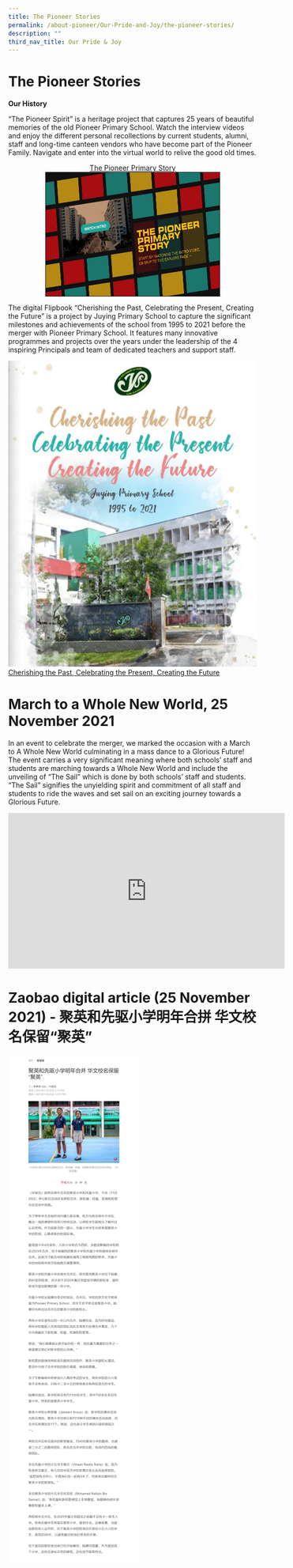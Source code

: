 ```yaml
---
title: The Pioneer Stories
permalink: /about-pioneer/Our-Pride-and-Joy/the-pioneer-stories/
description: ""
third_nav_title: Our Pride & Joy
---
```

# The Pioneer Stories
**Our History**

“The Pioneer Spirit” is a heritage project that captures 25 years of beautiful memories of the old Pioneer Primary School. Watch the interview videos and enjoy the different personal recollections by current students, alumni, staff and long-time canteen vendors who have become part of the Pioneer Family. Navigate and enter into the virtual world to relive the good old times.

<center>
<a href="https://pioneerprimarystory.sg/" target="_blank">The Pioneer Primary Story<img width="70%" height="250" border="1" align="center"  src="/images/the_pioneer_pri_story.jpg"/>
    </a></center>

The digital Flipbook “Cherishing the Past, Celebrating the Present, Creating the Future” is a project by Juying Primary School to capture the significant milestones and achievements of the school from 1995 to 2021 before the merger with Pioneer Primary School. It features many innovative programmes and projects over the years under the leadership of the 4 inspiring Principals and team of dedicated teachers and support staff.

![juying pri sch](/images/juying_pri_sch.jpg)
[Cherishing the Past, Celebrating the Present, Creating the Future](https://gsk-hosting.com/JYPS_flipbook/)

# March to a Whole New World, 25 November 2021

In an event to celebrate the merger, we marked the occasion with a March to A Whole New World culminating in a mass dance to a Glorious Future! The event carries a very significant meaning where both schools’ staff and students are marching towards a Whole New World and include the unveiling of “The Sail” which is done by both schools’ staff and students. “The Sail” signifies the unyielding spirit and commitment of all staff and students to ride the waves and set sail on an exciting journey towards a Glorious Future.

<iframe width="560" height="315" src="https://www.youtube.com/embed/edqi6hrDrJQ" title="YouTube video player" frameborder="0" allow="accelerometer; autoplay; clipboard-write; encrypted-media; gyroscope; picture-in-picture" allowfullscreen></iframe>

# Zaobao digital article (25 November 2021) - 聚英和先驱小学明年合拼 华文校名保留“聚英”

![](/images/Zaobao%20digital%20article.png)